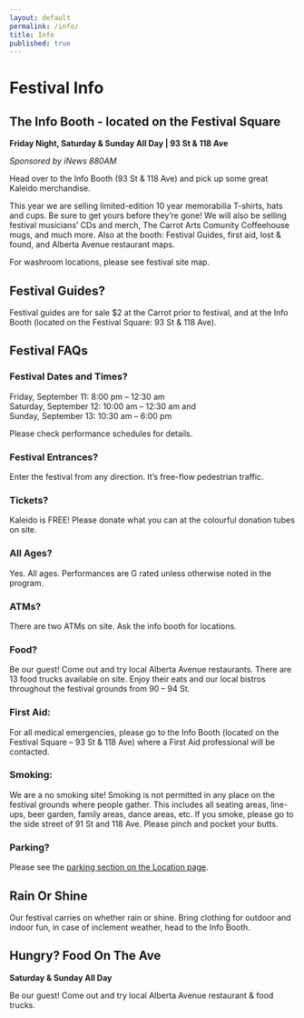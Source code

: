 ```yaml
---
layout: default
permalink: /info/
title: Info
published: true
---
```



# Festival Info

## The Info Booth - located on the Festival Square
**Friday Night, Saturday & Sunday All Day | 93 St & 118 Ave** 

*Sponsored by iNews 880AM*

Head over to the Info Booth (93 St & 118 Ave) and pick up some great Kaleido merchandise. 

This year we are selling limited-edition 10 year memorabilia T-shirts, hats and cups. Be sure to get yours before they’re gone! We will also be selling festival musicians’ CDs and merch, The Carrot Arts Comunity Coffeehouse mugs, and much more. Also at the booth: Festival Guides, first aid, lost & found, and Alberta Avenue restaurant maps.

For washroom locations, please see festival site map.

## Festival Guides? 
Festival guides are for sale $2 at the Carrot prior to festival, and at the Info Booth (located on the Festival Square: 93 St & 118 Ave).

## Festival FAQs

### Festival Dates and Times?
Friday, September 11: 8:00 pm – 12:30 am  
Saturday, September 12: 10:00 am – 12:30 am and  
Sunday, September 13: 10:30 am – 6:00 pm

Please check performance schedules for details.

### Festival Entrances?
Enter the festival from any direction. It’s free-flow pedestrian traffic.

### Tickets?
Kaleido is FREE! Please donate what you can at the colourful donation tubes on site.

### All Ages?
Yes. All ages. Performances are G rated unless otherwise noted in the program.

### ATMs?
There are two ATMs on site. Ask the info booth for locations.

### Food?
Be our guest! Come out and try local Alberta Avenue restaurants. There are 13 food trucks available on site. Enjoy their eats and our local bistros throughout the festival grounds from 90 – 94 St.

### First Aid:
For all medical emergencies, please go to the Info Booth (located on the Festival Square – 93 St & 118 Ave) where a First Aid professional will be contacted.

### Smoking:
We are a no smoking site! Smoking is not permitted in any place on the festival grounds where people gather. This includes all seating areas, line-ups, beer garden, family areas, dance areas, etc. If you smoke, please go to the side street of 91 St and 118 Ave. Please pinch and pocket your butts.

### Parking?
Please see the [parking section on the Location page](/location#parking-at-kaleido).

## Rain Or Shine

Our festival carries on whether rain or shine. Bring clothing for outdoor and indoor fun, in case of inclement weather, head to the Info Booth.

## Hungry? Food On The Ave
**Saturday & Sunday All Day**

Be our guest! Come out and try local Alberta Avenue restaurant & food trucks.
